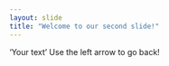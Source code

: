 ```yaml
---
layout: slide
title: "Welcome to our second slide!"
---
```

‘Your text’
Use the left arrow to go back!
